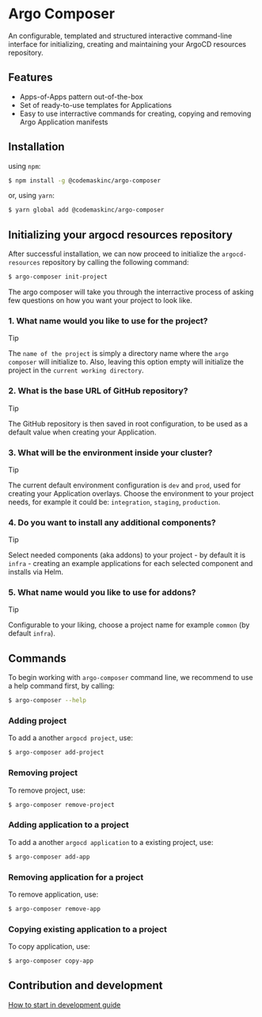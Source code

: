 # Argo Composer

An configurable, templated and structured interactive command-line interface for initializing, creating and maintaining your ArgoCD resources repository.

## Features
- Apps-of-Apps pattern out-of-the-box
- Set of ready-to-use templates for Applications
- Easy to use interractive commands for creating, copying and removing Argo Application manifests

## Installation

using `npm`:
```bash
$ npm install -g @codemaskinc/argo-composer
```

or, using `yarn`:
```bash
$ yarn global add @codemaskinc/argo-composer
```

## Initializing your argocd resources repository

After successful installation, we can now proceed to initialize the `argocd-resources` repository by calling the following command:

```bash
$ argo-composer init-project
```

The argo composer will take you through the interractive process of asking few questions on how you want your project to look like.

### 1. What name would you like to use for the project?
> [!TIP]
> The `name of the project` is simply a directory name where the `argo composer` will initialize to.
> Also, leaving this option empty will initialize the project in the `current working directory`.

### 2. What is the base URL of GitHub repository?
> [!TIP]
> The GitHub repository is then saved in root configuration, to be used as a default value when creating your Application.

### 3. What will be the environment inside your cluster?

> [!TIP]
> The current default environment configuration is `dev` and `prod`, used for creating your Application overlays.
> Choose the environment to your project needs, for example it could be: `integration`, `staging`, `production`.

### 4. Do you want to install any additional components?
> [!TIP]
> Select needed components (aka addons) to your project - by default it is `infra` - creating an example applications for each selected component and installs via Helm.

### 5. What name would you like to use for addons?
> [!TIP]
> Configurable to your liking, choose a project name for example `common` (by default `infra`).

[](examples/example-init-project.png)

## Commands

To begin working with `argo-composer` command line, we recommend to use a help command first, by calling:

```bash
$ argo-composer --help
```

[](examples/example-help-command.png)

### Adding project

To add a another `argocd project`, use:

```bash
$ argo-composer add-project
```

### Removing project

To remove project, use:

```bash
$ argo-composer remove-project
```

### Adding application to a project

To add a another `argocd application` to a existing project, use:

```bash
$ argo-composer add-app
```

### Removing application for a project

To remove application, use:

```bash
$ argo-composer remove-app
```

### Copying existing application to a project

To copy application, use:

```bash
$ argo-composer copy-app
```

## Contribution and development

[How to start in development guide](https://github.com/codemaskinc/argo-composer/blob/main/development.md)
